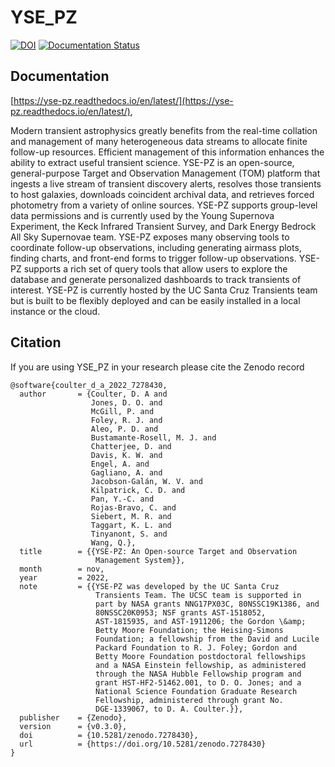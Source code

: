 # YSE_PZ

[![DOI](https://zenodo.org/badge/DOI/10.5281/zenodo.7278430.svg)](https://doi.org/10.5281/zenodo.7278430)
[![Documentation Status](https://readthedocs.org/projects/yse-pz/badge/?version=latest)](https://yse-pz.readthedocs.io/en/latest/?badge=latest)
## Documentation 

[https://yse-pz.readthedocs.io/en/latest/](https://yse-pz.readthedocs.io/en/latest/),

Modern transient astrophysics greatly benefits from the real-time collation and management of many heterogeneous data streams to allocate finite follow-up resources. Efficient management of this information enhances the ability to extract useful transient science. YSE-PZ is an open-source, general-purpose Target and Observation Management (TOM) platform that ingests a live stream of transient discovery alerts, resolves those transients to host galaxies, downloads coincident archival data, and retrieves forced photometry from a variety of online sources. YSE-PZ supports group-level data permissions and is currently used by the Young Supernova Experiment, the Keck Infrared Transient Survey, and Dark Energy Bedrock All Sky Supernovae team. YSE-PZ exposes many observing tools to coordinate follow-up observations, including generating airmass plots, finding charts, and front-end forms to trigger follow-up observations. YSE-PZ supports a rich set of query tools that allow users to explore the database and generate personalized dashboards to track transients of interest. YSE-PZ is currently hosted by the UC Santa Cruz Transients team but is built to be flexibly deployed and can be easily installed in a local instance or the cloud.

## Citation

If you are using YSE_PZ in your research please cite the Zenodo record

```
@software{coulter_d_a_2022_7278430,
  author       = {Coulter, D. A and
                  Jones, D. O. and
                  McGill, P. and
                  Foley, R. J. and
                  Aleo, P. D. and
                  Bustamante-Rosell, M. J. and
                  Chatterjee, D. and
                  Davis, K. W. and
                  Engel, A. and
                  Gagliano, A. and
                  Jacobson-Galán, W. V. and
                  Kilpatrick, C. D. and
                  Pan, Y.-C. and
                  Rojas-Bravo, C. and
                  Siebert, M. R. and
                  Taggart, K. L. and
                  Tinyanont, S. and
                  Wang, Q.},
  title        = {{YSE-PZ: An Open-source Target and Observation 
                   Management System}},
  month        = nov,
  year         = 2022,
  note         = {{YSE-PZ was developed by the UC Santa Cruz 
                   Transients Team. The UCSC team is supported in
                   part by NASA grants NNG17PX03C, 80NSSC19K1386, and
                   80NSSC20K0953; NSF grants AST-1518052,
                   AST-1815935, and AST-1911206; the Gordon \&amp;
                   Betty Moore Foundation; the Heising-Simons
                   Foundation; a fellowship from the David and Lucile
                   Packard Foundation to R. J. Foley; Gordon and
                   Betty Moore Foundation postdoctoral fellowships
                   and a NASA Einstein fellowship, as administered
                   through the NASA Hubble Fellowship program and
                   grant HST-HF2-51462.001, to D. O. Jones; and a
                   National Science Foundation Graduate Research
                   Fellowship, administered through grant No.
                   DGE-1339067, to D. A. Coulter.}},
  publisher    = {Zenodo},
  version      = {v0.3.0},
  doi          = {10.5281/zenodo.7278430},
  url          = {https://doi.org/10.5281/zenodo.7278430}
}
```

